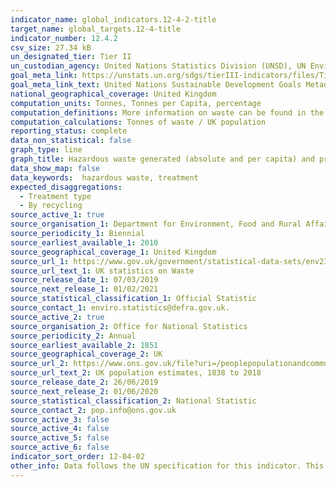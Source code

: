 ```yaml
---
indicator_name: global_indicators.12-4-2-title
target_name: global_targets.12-4-title
indicator_number: 12.4.2
csv_size: 27.34 kB
un_designated_tier: Tier II
un_custodian_agency: United Nations Statistics Division (UNSD), UN Environment (UNEP)
goal_meta_link: https://unstats.un.org/sdgs/tierIII-indicators/files/Tier3-12-04-02.pdf
goal_meta_link_text: United Nations Sustainable Development Goals Metadata (PDF 4.0 MB)
national_geographical_coverage: United Kingdom
computation_units: Tonnes, Tonnes per Capita, percentage
computation_definitions: More information on waste can be found in the Eurostat publication <a href="https://ec.europa.eu/eurostat/documents/3859598/5915865/KS-RA-10-011-EN.PDF/39cda22f-3449-4cf6-98a6-280193bf770c">'Manual on Waste Statistics'</a>.
computation_calculations: Tonnes of waste / UK population 
reporting_status: complete 
data_non_statistical: false
graph_type: line
graph_title: Hazardous waste generated (absolute and per capita) and proportion of hazardous waste treated, by type of treatment 
data_show_map: false
data_keywords:  hazardous waste, treatment 
expected_disaggregations:
  - Treatment type
  - By recycling
source_active_1: true
source_organisation_1: Department for Environment, Food and Rural Affairs
source_periodicity_1: Biennial
source_earliest_available_1: 2010
source_geographical_coverage_1: United Kingdom
source_url_1: https://www.gov.uk/government/statistical-data-sets/env23-uk-waste-data-and-management
source_url_text_1: UK statistics on Waste 
source_release_date_1: 07/03/2019
source_next_release_1: 01/02/2021
source_statistical_classification_1: Official Statistic
source_contact_1: enviro.statistics@defra.gov.uk.
source_active_2: true
source_organisation_2: Office for National Statistics
source_periodicity_2: Annual
source_earliest_available_2: 1851
source_geographical_coverage_2: UK
source_url_2: https://www.ons.gov.uk/file?uri=/peoplepopulationandcommunity/populationandmigration/populationestimates/datasets/populationestimatesforukenglandandwalesscotlandandnorthernireland/mid2001tomid2018detailedtimeseries/ukpopulationestimates18382018.xlsx
source_url_text_2: UK population estimates, 1838 to 2018
source_release_date_2: 26/06/2019
source_next_release_2: 01/06/2020
source_statistical_classification_2: National Statistic 
source_contact_2: pop.info@ons.gov.uk
source_active_3: false
source_active_4: false
source_active_5: false
source_active_6: false
indicator_sort_order: 12-04-02
other_info: Data follows the UN specification for this indicator. This indicator has been identified in collaboration with topic experts.
---
```

